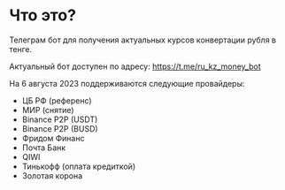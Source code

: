 # Что это?
Телеграм бот для получения актуальных курсов конвертации рубля в тенге.

Актуальный бот доступен по адресу: https://t.me/ru_kz_money_bot

На 6 августа 2023 поддерживаются следующие провайдеры:
* ЦБ РФ (референс)
* МИР (снятие)
* Binance P2P (USDT)
* Binance P2P (BUSD)
* Фридом Финанс
* Почта Банк
* QIWI
* Тинькофф (оплата кредиткой)
* Золотая корона